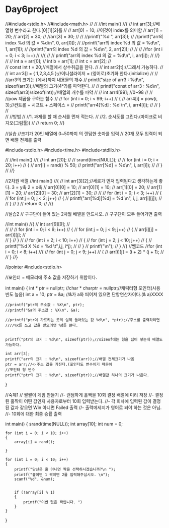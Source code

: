 # Day6project



//#include<stdio.h>
//#include<math.h>
//
//
//int main()
//{
//	int arr[3];//배열형 변수라고 한다.[0][1][2]를
//
//	arr[0] = 10; //이것이 index를 의미함 
//	arr[1] = 20;
//	arr[2] = 30;
//	//arr[3] = 30;
//
//	//printf("%d ", arr[3]);
//	//printf("arr의 index %d 의 값 = %d\n", 0, arr[0]);
//	//printf("arr의 index %d 의 값 = %d\n", 1, arr[1]);
//	//printf("arr의 index %d 의 값 = %d\n", 2, arr[2]);
//
//
//	//for (int i = 0; i < 3; i++)
//	//{
//	//	printf("arr의 index %d 의 값 = %d\n", i, arr[i]);
//	//}
//
//	int a = arr[0];
//	int b = arr[1];
//	int c = arr[2];
//	
//	const int t = 20;//배열에서 상수취급을 한다.
//
//	int arr2[t];//그래서 가능하다.
//
//	int arr3[] = { 1,2,3,4,5 };//이니셜라이저 = (영어로)초기화 한다.(initialize)
//
//	//arr3의 크기는 {에서}까지 내용물의 개수
//	printf("size of arr3 : %d\n", sizeof(arr3));//배열의 크기(4*?)를 파악한다.
//
//	printf("const of arr3 : %d\n", sizeof(arr3)/sizeof(int));//배열의 개수를 파악
//
//	int arr4[99]; //0~98
//
//	//pow 제곱을 구하는 함수
//
//	for (int i = 0; i < 99; i++)
//	{
//		arr4[i] = pow(i, 3);//컨트롤 + 시프트 + 스페이스 = 
//		printf("arr4[%d] : %d \n", i, arr4[i]);
//
//	}
//	
//	//방법
//	//1. 과제를 할 때 순서를 먼저 적는다.
//	//2. 순서도를 그린다.(마이크로 비지오(그림툴))
//
//	return 0; 
//}

//실습
//크기가 20인 배열에 0~50까지 의 랜덤한 숫자를 입력
// 20개 모두 입력이 되면 배열 전체를 출력

#include<stdio.h>
#include<time.h>
#include<stdlib.h>


//
//int main()
//{
//	int arr[20];
//
//	srand(time(NULL));
//
//	for (int i = 0; i < 20; i++)
//	{
//		arr[i] = rand() % 50;
//		printf("arr[%d] = %d\n", i, arr[i]);
//
//	}
//
//}

//2차원 배열
//int main()
//{
//	int arr[3][2];//세로가 먼저 입력된다고 생각하는게 좋다. 3 = y축 2 = x축
//	arr[0][0] = 10;
//	arr[0][1] = 10;
//	arr[1][0] = 20;
//	arr[1][1] = 20;
//	arr[2][0] = 30;
//	arr[2][1] = 30;
//
//
//	for (int i = 0; i < 3; i++)
//	{
//		for (int j = 0; j < 2; j++)
//		{
//			printf("arr[%d][%d] = %d \n", i, j, arr[i][j]);
//
//		}
//	}
//	return 0;
//
//}

//실습2
// 구구단이 들어 있는  2차월 배열을 만드시오.
// 구구단이 모두 들어가면 출력

//int main()
//{
//	int  arr[9][9];
//	
//
//
//	for (int i = 0; i < 9; i++)
//	{
//		for (int j = 0; j < 9; j++)
//		{
//			arr[i][j] = arr[i][j];
//		
//		}
//	}
//
//	for (int i = 2; i < 10; i++)
//	{
//		for (int j = 2; j < 10; j++)
//		{
//			printf("%d X %d = %d \t",i,j, i*j);
//
//		}
//		printf("\n");
//	}
//}
//썜코드 
//for (int i = 0; i < 8; i++)
//{
//	for (int j = 0; j < 9; j++)
//	{
//		arr[i][j] = (i + 2) * (j + 1);
//
//	}
//}


//pointer
#include<stdio.h>


//포인터 = 메모리에 주소 값을 저장하기 위함이다.

int main()
{
	int * ptr = nullptr;
	//char * charptr = nullptr;//캐릭터형 포인터(사용빈도 높음)
	int a = 10;
	ptr  = &a; //&가 a와 띄어져 있으면 단항연산자이다.(& a)XXXX

	//printf("ptr의 주소값 : %X\n", ptr);
	//printf("&a의 주소값 : %X\n", &a);

	//printf("ptr이 가르키는 곳의 실제 들어있는 값 %d\n", *ptr);//주소를 출력하려면
	////%x를 쓰고 값을 받으려면 %d를 쓴다.


	printf("ptr의 크기 : %d\n", sizeof(ptr));//sizeof에는 형을 집어 넣는데 배열도 가능하다.

	int arr[3];
	printf("arr의 크기 : %d\n", sizeof(arr));//배열 전체크기가 나옴
	ptr = arr;//<-주소 값을 가진다.(포인터도 변수이기 때문에 
	//포인터 형 변수
	printf("ptr의 크기 : %d\n", sizeof(ptr));//배열값 하나의 크기가 나온다.
}

//숙제1
// 짤짤이 게임 만들기
//- 랜덤하게 홀짝을 10회 결정 배열에 미리 저장
//- 결정된 홀짝이 어떤 값인지 사용자로부터 10회 입력받는다.
//- 각 회차에 입력된 값이 결정 된 값과 같으면 Win 아니면 Failed 출력
//- 출력메세지가 영어로 되야 하는 것은 아님.
//- 10회에 대한 최종 승률 출력 

int main()
{
	srand(time(NULL));
	int array[10];
	int num = 0;


	for (int i = 0; i < 10; i++)
	{
		array[i] = rand();

	}

	for (int i = 0; i < 10; i++)
	{
		printf("당신은 홀 아니면 짝을 선택하시겠습니까?\n ");
		printf("홀이면 1 짝이면 2를 입력해주십시오. \n");
		scanf("%d", &num);

		
		if (!array[i] % 1)
		{
			printf("이번 닶은 짝입니다. ")
		}
	}

}

